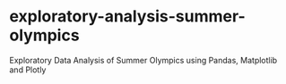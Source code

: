 # exploratory-analysis-summer-olympics
Exploratory Data Analysis of Summer Olympics using Pandas, Matplotlib and Plotly

